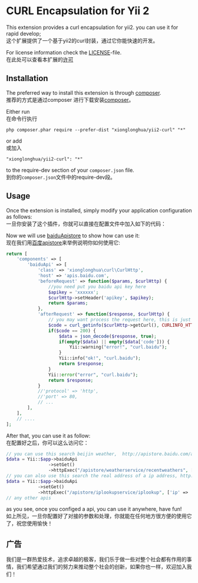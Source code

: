 CURL Encapsulation for Yii 2
========================

This extension provides a curl encapsulation for yii2. you can use it for rapid develop;  
这个扩展提供了一个基于yii2的curl封装，通过它你能快速的开发。  

For license information check the [LICENSE](LICENSE.md)-file.  
在此处可以查看本扩展的[许可](LICENSE.md)  


Installation
------------

The preferred way to install this extension is through [composer](http://getcomposer.org/download/).  
推荐的方式是通过composer 进行下载安装[composer](http://getcomposer.org/download/)。  

Either run  
在命令行执行  
```
php composer.phar require --prefer-dist "xionglonghua/yii2-curl" "*"
```

or add  
或加入  

```
"xionglonghua/yii2-curl": "*"
```

to the require-dev section of your `composer.json` file.  
到你的`composer.json`文件中的require-dev段。  

Usage
-----

Once the extension is installed, simply modify your application configuration as follows:  
一旦你安装了这个插件，你就可以直接在配置文件中加入如下的代码：  

Now we will use [baiduApistore](http://apistore.baidu.com) to show how can use it:  
现在我们用[百度apistore](http://apistore.baidu.com)来举例说明你如何使用它:  

```php
return [
    'components' => [
        'baiduApi' => [
            'class' => 'xionglonghua\curl\CurlHttp',
            'host' => 'apis.baidu.com',
            'beforeRequest' => function($params, $curlHttp) {
                //you need put you baidu api key here
                $apikey = 'xxxxxx';
                $curlHttp->setHeader('apikey', $apikey);
                return $params;
            },
            'afterRequest' => function($response, $curlHttp) {
                // you may want process the request here, this is just a example
                $code = curl_getinfo($curlHttp->getCurl(), CURLINFO_HTTP_CODE);
                if($code == 200) {
                    $data = json_decode($response, true);
                    if(empty($data) || empty($data['code'])) {
                        Yii::warning("error!", "curl.baidu");
                    }
                    Yii::info("ok!", "curl.baidu");
                    return $response;
                }
                Yii::error("error", "curl.baidu");
                return $response;
            }
            //'protocol' => 'http',
            //'port' => 80,
            // ...
        ],
    ],   
    // .... 
];
```

After that, you can use it as follow:  
在配置好之后，你可以这么访问它： 
```php
// you can use this search beijin weather,  http://apistore.baidu.com/apiworks/servicedetail/112.html
$data = Yii::$app->baiduApi
                ->setGet()
                ->httpExec("/apistore/weatherservice/recentweathers", ['cityname' => '北京', 'cityid' => '101010100']);
// you can also use this search the real address of a ip address, http://apistore.baidu.com/apiworks/servicedetail/114.html
$data = Yii::$app->baiduApi
            ->setGet()
            ->httpExec("/apistore/iplookupservice/iplookup", ['ip' => '117.89.35.58']);
// any other apis
```

as you see, once you configed a api, you can use it anywhere, have fun!  
如上所见，一旦你配置好了对接的参数和处理，你就能在任何地方很方便的使用它了，祝您使用愉快！ 



广告
--------------

我们是一群热爱技术，追求卓越的极客，我们乐于做一些对整个社会都有作用的事情，我们希望通过我们的努力来推动整个社会的创新，如果你也一样，欢迎加入我们！

